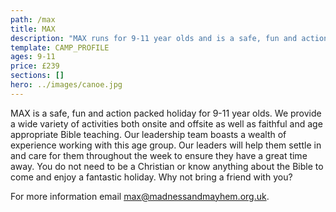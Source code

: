 ```yaml
---
path: /max
title: MAX
description: "MAX runs for 9-11 year olds and is a safe, fun and action packed holiday."
template: CAMP_PROFILE
ages: 9-11
price: £239
sections: []
hero: ../images/canoe.jpg
---
```


MAX is a safe, fun and action packed holiday for 9-11 year olds. We provide a wide variety of activities both onsite and offsite as well as faithful and age appropriate Bible teaching. Our leadership team boasts a wealth of experience working with this age group. Our leaders will help them settle in and care for them throughout the week to ensure they have a great time away. You do not need to be a Christian or know anything about the Bible to come and enjoy a fantastic holiday. Why not bring a friend with you?

For more information email <max@madnessandmayhem.org.uk>.
